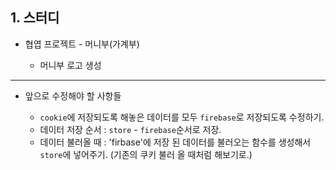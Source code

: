## 1. 스터디
- 협엽 프로젝트 - 머니부(가계부)

  - 머니부 로고 생성
  
***

  - 앞으로 수정해야 할 사항들

    - `cookie`에 저장되도록 해놓은 데이터를 모두 `firebase`로 저장되도록 수정하기.
    - 데이터 저장 순서 : `store` - `firebase`순서로 저장.
    - 데이터 불러올 때 : 'firbase'에 저장 된 데이터를 불러오는 함수를 생성해서 `store`에 넣어주기. (기존의 쿠키 불러 올 때처럼 해보기로.)
